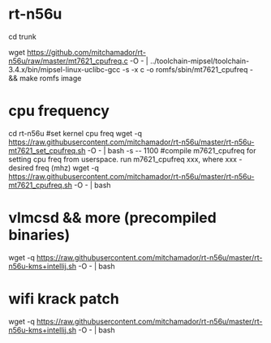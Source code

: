 # rt-n56u

cd trunk

wget https://github.com/mitchamador/rt-n56u/raw/master/mt7621_cpufreq.c -O - | ../toolchain-mipsel/toolchain-3.4.x/bin/mipsel-linux-uclibc-gcc -s -x c -o romfs/sbin/mt7621_cpufreq - && make romfs image

# cpu frequency

cd rt-n56u
#set kernel cpu freq
wget -q https://raw.githubusercontent.com/mitchamador/rt-n56u/master/rt-n56u-mt7621_set_cpufreq.sh -O - | bash -s -- 1100
#compile m7621_cpufreq for setting cpu freq from userspace. run m7621_cpufreq xxx, where xxx - desired freq (mhz)
wget -q https://raw.githubusercontent.com/mitchamador/rt-n56u/master/rt-n56u-mt7621_cpufreq.sh -O - | bash 

# vlmcsd && more (precompiled binaries)
wget -q https://raw.githubusercontent.com/mitchamador/rt-n56u/master/rt-n56u-kms+intellij.sh -O - | bash

# wifi krack patch
wget -q https://raw.githubusercontent.com/mitchamador/rt-n56u/master/rt-n56u-kms+intellij.sh -O - | bash
